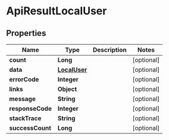 
# ApiResultLocalUser

## Properties
Name | Type | Description | Notes
------------ | ------------- | ------------- | -------------
**count** | **Long** |  |  [optional]
**data** | [**LocalUser**](LocalUser.md) |  |  [optional]
**errorCode** | **Integer** |  |  [optional]
**links** | **Object** |  |  [optional]
**message** | **String** |  |  [optional]
**responseCode** | **Integer** |  |  [optional]
**stackTrace** | **String** |  |  [optional]
**successCount** | **Long** |  |  [optional]



